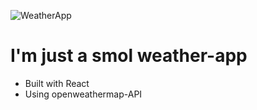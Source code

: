 ![WeatherApp](https://res.cloudinary.com/dr24t0rw2/image/upload/v1659642522/berlinweather_amngrp.jpg)
# I'm just a smol weather-app
<ul>
<li>Built with React</li>
<li>Using openweathermap-API</li>
</ul>
